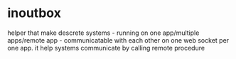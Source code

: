 # inoutbox
helper that make descrete systems - running on one app/multiple apps/remote app - communicatable with each other on one web socket per one app.
it help systems communicate by calling remote procedure
